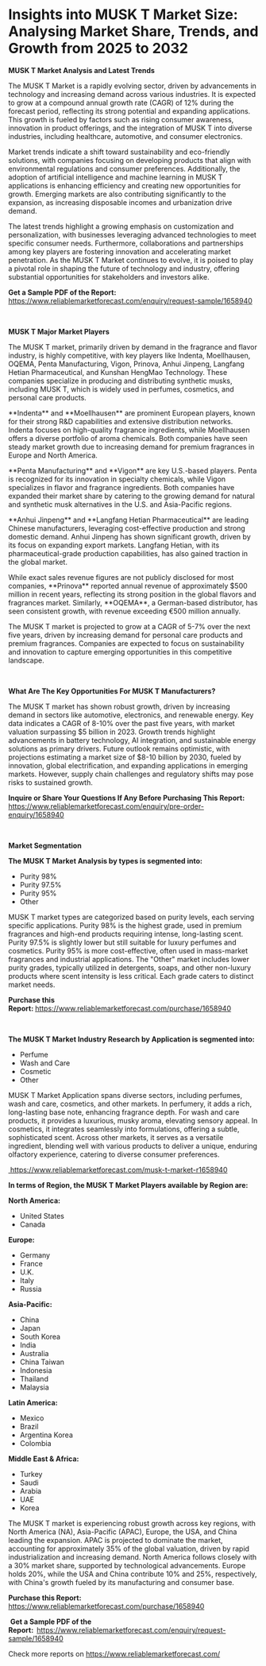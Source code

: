 <p><h1>Insights into MUSK T Market Size: Analysing Market Share, Trends, and Growth from 2025 to 2032</h1></p><p><strong>MUSK T Market Analysis and Latest Trends</strong></p>
<p><p>The MUSK T Market is a rapidly evolving sector, driven by advancements in technology and increasing demand across various industries. It is expected to grow at a compound annual growth rate (CAGR) of 12% during the forecast period, reflecting its strong potential and expanding applications. This growth is fueled by factors such as rising consumer awareness, innovation in product offerings, and the integration of MUSK T into diverse industries, including healthcare, automotive, and consumer electronics.</p><p>Market trends indicate a shift toward sustainability and eco-friendly solutions, with companies focusing on developing products that align with environmental regulations and consumer preferences. Additionally, the adoption of artificial intelligence and machine learning in MUSK T applications is enhancing efficiency and creating new opportunities for growth. Emerging markets are also contributing significantly to the expansion, as increasing disposable incomes and urbanization drive demand.</p><p>The latest trends highlight a growing emphasis on customization and personalization, with businesses leveraging advanced technologies to meet specific consumer needs. Furthermore, collaborations and partnerships among key players are fostering innovation and accelerating market penetration. As the MUSK T Market continues to evolve, it is poised to play a pivotal role in shaping the future of technology and industry, offering substantial opportunities for stakeholders and investors alike.</p></p>
<p><strong>Get a Sample PDF of the Report:&nbsp;</strong> <a href="https://www.reliablemarketforecast.com/enquiry/request-sample/1658940?utm_campaign=2207&utm_medium=2&utm_source=Github&utm_content=ia&utm_term=26012025&utm_id=musk-t">https://www.reliablemarketforecast.com/enquiry/request-sample/1658940</a></p>
<p>&nbsp;</p>
<p><strong>MUSK T Major Market Players</strong></p>
<p><p>The MUSK T market, primarily driven by demand in the fragrance and flavor industry, is highly competitive, with key players like Indenta, Moellhausen, OQEMA, Penta Manufacturing, Vigon, Prinova, Anhui Jinpeng, Langfang Hetian Pharmaceutical, and Kunshan HengMao Technology. These companies specialize in producing and distributing synthetic musks, including MUSK T, which is widely used in perfumes, cosmetics, and personal care products.</p><p>**Indenta** and **Moellhausen** are prominent European players, known for their strong R&D capabilities and extensive distribution networks. Indenta focuses on high-quality fragrance ingredients, while Moellhausen offers a diverse portfolio of aroma chemicals. Both companies have seen steady market growth due to increasing demand for premium fragrances in Europe and North America.</p><p>**Penta Manufacturing** and **Vigon** are key U.S.-based players. Penta is recognized for its innovation in specialty chemicals, while Vigon specializes in flavor and fragrance ingredients. Both companies have expanded their market share by catering to the growing demand for natural and synthetic musk alternatives in the U.S. and Asia-Pacific regions.</p><p>**Anhui Jinpeng** and **Langfang Hetian Pharmaceutical** are leading Chinese manufacturers, leveraging cost-effective production and strong domestic demand. Anhui Jinpeng has shown significant growth, driven by its focus on expanding export markets. Langfang Hetian, with its pharmaceutical-grade production capabilities, has also gained traction in the global market.</p><p>While exact sales revenue figures are not publicly disclosed for most companies, **Prinova** reported annual revenue of approximately $500 million in recent years, reflecting its strong position in the global flavors and fragrances market. Similarly, **OQEMA**, a German-based distributor, has seen consistent growth, with revenue exceeding €500 million annually.</p><p>The MUSK T market is projected to grow at a CAGR of 5-7% over the next five years, driven by increasing demand for personal care products and premium fragrances. Companies are expected to focus on sustainability and innovation to capture emerging opportunities in this competitive landscape.</p></p>
<p>&nbsp;</p>
<p><strong>What Are The Key Opportunities For MUSK T Manufacturers?</strong></p>
<p><p>The MUSK T market has shown robust growth, driven by increasing demand in sectors like automotive, electronics, and renewable energy. Key data indicates a CAGR of 8-10% over the past five years, with market valuation surpassing $5 billion in 2023. Growth trends highlight advancements in battery technology, AI integration, and sustainable energy solutions as primary drivers. Future outlook remains optimistic, with projections estimating a market size of $8-10 billion by 2030, fueled by innovation, global electrification, and expanding applications in emerging markets. However, supply chain challenges and regulatory shifts may pose risks to sustained growth.</p></p>
<p><strong>Inquire or Share Your Questions If Any Before Purchasing This Report:</strong> <a href="https://www.reliablemarketforecast.com/enquiry/pre-order-enquiry/1658940?utm_campaign=2207&utm_medium=2&utm_source=Github&utm_content=ia&utm_term=26012025&utm_id=musk-t">https://www.reliablemarketforecast.com/enquiry/pre-order-enquiry/1658940</a></p>
<p>&nbsp;</p>
<p><strong>Market Segmentation</strong></p>
<p><strong>The MUSK T Market Analysis by types is segmented into:</strong></p>
<p><ul><li>Purity 98%</li><li>Purity 97.5%</li><li>Purity 95%</li><li>Other</li></ul></p>
<p><p>MUSK T market types are categorized based on purity levels, each serving specific applications. Purity 98% is the highest grade, used in premium fragrances and high-end products requiring intense, long-lasting scent. Purity 97.5% is slightly lower but still suitable for luxury perfumes and cosmetics. Purity 95% is more cost-effective, often used in mass-market fragrances and industrial applications. The "Other" market includes lower purity grades, typically utilized in detergents, soaps, and other non-luxury products where scent intensity is less critical. Each grade caters to distinct market needs.</p></p>
<p><strong>Purchase this Report:&nbsp;</strong><a href="https://www.reliablemarketforecast.com/purchase/1658940?utm_campaign=2207&utm_medium=2&utm_source=Github&utm_content=ia&utm_term=26012025&utm_id=musk-t">https://www.reliablemarketforecast.com/purchase/1658940</a></p>
<p>&nbsp;</p>
<p><strong>The MUSK T Market Industry Research by Application is segmented into:</strong></p>
<p><ul><li>Perfume</li><li>Wash and Care</li><li>Cosmetic</li><li>Other</li></ul></p>
<p><p>MUSK T Market Application spans diverse sectors, including perfumes, wash and care, cosmetics, and other markets. In perfumery, it adds a rich, long-lasting base note, enhancing fragrance depth. For wash and care products, it provides a luxurious, musky aroma, elevating sensory appeal. In cosmetics, it integrates seamlessly into formulations, offering a subtle, sophisticated scent. Across other markets, it serves as a versatile ingredient, blending well with various products to deliver a unique, enduring olfactory experience, catering to diverse consumer preferences.</p></p>
<p><a href="https://www.reliablemarketforecast.com/musk-t-market-r1658940?utm_campaign=2207&utm_medium=2&utm_source=Github&utm_content=ia&utm_term=26012025&utm_id=musk-t">&nbsp;https://www.reliablemarketforecast.com/musk-t-market-r1658940</a></p>
<p><strong>In terms of Region, the MUSK T Market Players available by Region are:</strong></p>
<p>
    <p> <strong> North America: </strong>
        <ul>
            <li>United States</li>
            <li>Canada</li>
        </ul>
        </p> 
    <p> <strong> Europe: </strong>
        <ul>
            <li>Germany</li>
            <li>France</li>
            <li>U.K.</li>
            <li>Italy</li>
            <li>Russia</li>
        </ul>
        </p> 
    <p> <strong> Asia-Pacific: </strong>
        <ul>
            <li>China</li>
            <li>Japan</li>
            <li>South Korea</li>
            <li>India</li>
            <li>Australia</li>
            <li>China Taiwan</li>
            <li>Indonesia</li>
            <li>Thailand</li>
            <li>Malaysia</li>
        </ul>
        </p> 
    <p> <strong> Latin America: </strong>
        <ul>
            <li>Mexico</li>
            <li>Brazil</li>
            <li>Argentina Korea</li>
            <li>Colombia</li>
        </ul>
        </p> 
    <p> <strong> Middle East & Africa: </strong>
        <ul>
            <li>Turkey</li>
            <li>Saudi</li>
            <li>Arabia</li>
            <li>UAE</li>
            <li>Korea</li>
        </ul>
    </p>
    </p>
<p><p>The MUSK T market is experiencing robust growth across key regions, with North America (NA), Asia-Pacific (APAC), Europe, the USA, and China leading the expansion. APAC is projected to dominate the market, accounting for approximately 35% of the global valuation, driven by rapid industrialization and increasing demand. North America follows closely with a 30% market share, supported by technological advancements. Europe holds 20%, while the USA and China contribute 10% and 25%, respectively, with China's growth fueled by its manufacturing and consumer base.</p></p>
<p><strong>Purchase this Report: </strong><a href="https://www.reliablemarketforecast.com/purchase/1658940?utm_campaign=2207&utm_medium=2&utm_source=Github&utm_content=ia&utm_term=26012025&utm_id=musk-t">https://www.reliablemarketforecast.com/purchase/1658940</a></p>
<p>&nbsp;<strong>Get a Sample PDF of the Report:&nbsp;&nbsp;</strong><a href="https://www.reliablemarketforecast.com/enquiry/request-sample/1658940?utm_campaign=2207&utm_medium=2&utm_source=Github&utm_content=ia&utm_term=26012025&utm_id=musk-t">https://www.reliablemarketforecast.com/enquiry/request-sample/1658940</a></p>
<p><strong></strong></p>
<p>Check more reports on <a href="https://www.reliablemarketforecast.com/?utm_campaign=2207&utm_medium=2&utm_source=Github&utm_content=ia&utm_term=26012025&utm_id=musk-t">https://www.reliablemarketforecast.com/</a></p>